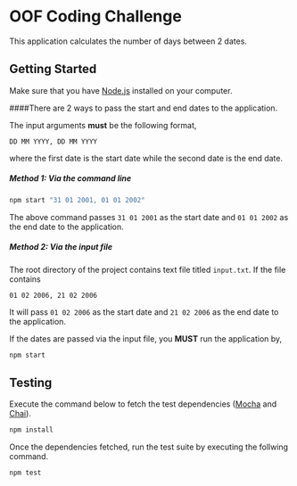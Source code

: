 # OOF Coding Challenge
This application calculates the number of days between 2 dates.

## Getting Started
Make sure that you have [Node.js](https://nodejs.org) installed on your computer.

####There are 2 ways to pass the start and end dates to the application.

The input arguments **must** be the following format,
```
DD MM YYYY, DD MM YYYY
```
where the first date is the start date while the second date is the end date.

##### Method 1: Via the command line

```sh
npm start "31 01 2001, 01 01 2002"
```

The above command passes `31 01 2001` as the start date and `01 01 2002` as the end date to the application.

##### Method 2: Via the input file

The root directory of the project contains text file titled `input.txt`. If the file contains
```
01 02 2006, 21 02 2006
```

It will pass `01 02 2006` as the start date and `21 02 2006` as the end date to the application.

If the dates are passed via the input file, you **MUST** run the application by,
```sh
npm start
```

## Testing
Execute the command below to fetch the test dependencies ([Mocha](https://mochajs.org/) and [Chai](http://chaijs.com/)).

```sh
npm install
```

Once the dependencies fetched, run the test suite by executing the follwing command.
```sh
npm test
```